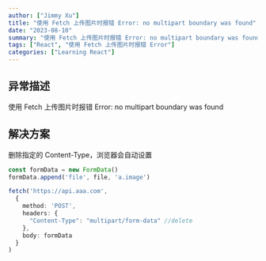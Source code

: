 ```yaml
---
author: ["Jimmy Xu"]
title: "使用 Fetch 上传图片时报错 Error: no multipart boundary was found"
date: "2023-08-10"
summary: "使用 Fetch 上传图片时报错 Error: no multipart boundary was found"
tags: ["React", "使用 Fetch 上传图片时报错 Error"]
categories: ["Learning React"]
---
```


## 异常描述

使用 Fetch 上传图片时报错 Error: no multipart boundary was found

## 解决方案

删除指定的 Content-Type，浏览器会自动设置

```typescript
const formData = new FormData()
formData.append('file', file, 'a.image')

fetch('https://api.aaa.com', 
  {
    method: 'POST',
    headers: {
      "Content-Type": "multipart/form-data" //delete 
    },
    body: formData
  }
)
```